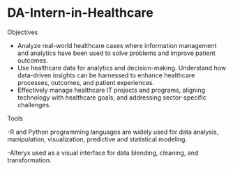 # DA-Intern-in-Healthcare

Objectives
- Analyze real-world healthcare cases where information management and analytics have been used to solve problems and improve patient outcomes.
- Use healthcare data for analytics and decision-making. Understand how data-driven insights can be harnessed to enhance healthcare processes, outcomes, and patient experiences.
- Effectively manage healthcare IT projects and programs, aligning technology with healthcare goals, and addressing sector-specific challenges.

Tools

-R and Python programming languages are widely used for data analysis, manipulation, visualization, predictive and statistical modeling. 

-Alteryx used as a visual interface for data blending, cleaning, and transformation. 
